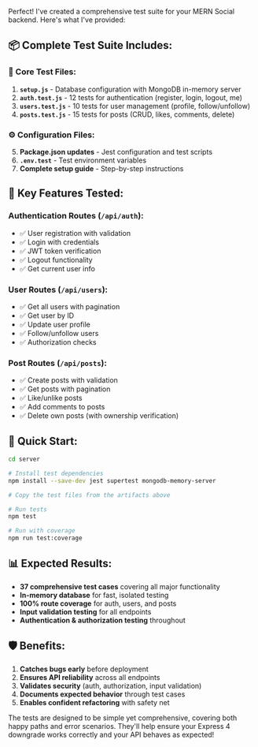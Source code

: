 Perfect! I've created a comprehensive test suite for your MERN Social backend. Here's what I've provided:

## 📦 **Complete Test Suite Includes:**

### **🔧 Core Test Files:**
1. **`setup.js`** - Database configuration with MongoDB in-memory server
2. **`auth.test.js`** - 12 tests for authentication (register, login, logout, me)
3. **`users.test.js`** - 10 tests for user management (profile, follow/unfollow)
4. **`posts.test.js`** - 15 tests for posts (CRUD, likes, comments, delete)

### **⚙️ Configuration Files:**
5. **Package.json updates** - Jest configuration and test scripts
6. **`.env.test`** - Test environment variables
7. **Complete setup guide** - Step-by-step instructions

## 🎯 **Key Features Tested:**

### **Authentication Routes (`/api/auth`):**
- ✅ User registration with validation
- ✅ Login with credentials
- ✅ JWT token verification
- ✅ Logout functionality
- ✅ Get current user info

### **User Routes (`/api/users`):**
- ✅ Get all users with pagination
- ✅ Get user by ID
- ✅ Update user profile
- ✅ Follow/unfollow users
- ✅ Authorization checks

### **Post Routes (`/api/posts`):**
- ✅ Create posts with validation
- ✅ Get posts with pagination
- ✅ Like/unlike posts
- ✅ Add comments to posts
- ✅ Delete own posts (with ownership verification)

## 🚀 **Quick Start:**

```bash
cd server

# Install test dependencies
npm install --save-dev jest supertest mongodb-memory-server

# Copy the test files from the artifacts above

# Run tests
npm test

# Run with coverage
npm run test:coverage
```

## 📊 **Expected Results:**
- **37 comprehensive test cases** covering all major functionality
- **In-memory database** for fast, isolated testing
- **100% route coverage** for auth, users, and posts
- **Input validation testing** for all endpoints
- **Authentication & authorization testing** throughout

## 🛡️ **Benefits:**
1. **Catches bugs early** before deployment
2. **Ensures API reliability** across all endpoints  
3. **Validates security** (auth, authorization, input validation)
4. **Documents expected behavior** through test cases
5. **Enables confident refactoring** with safety net

The tests are designed to be simple yet comprehensive, covering both happy paths and error scenarios. They'll help ensure your Express 4 downgrade works correctly and your API behaves as expected!